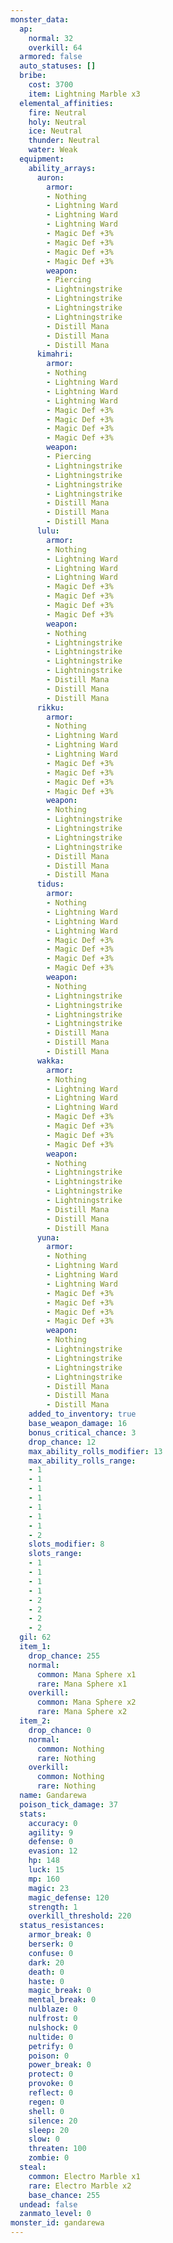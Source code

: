 ```yaml
---
monster_data:
  ap:
    normal: 32
    overkill: 64
  armored: false
  auto_statuses: []
  bribe:
    cost: 3700
    item: Lightning Marble x3
  elemental_affinities:
    fire: Neutral
    holy: Neutral
    ice: Neutral
    thunder: Neutral
    water: Weak
  equipment:
    ability_arrays:
      auron:
        armor:
        - Nothing
        - Lightning Ward
        - Lightning Ward
        - Lightning Ward
        - Magic Def +3%
        - Magic Def +3%
        - Magic Def +3%
        - Magic Def +3%
        weapon:
        - Piercing
        - Lightningstrike
        - Lightningstrike
        - Lightningstrike
        - Lightningstrike
        - Distill Mana
        - Distill Mana
        - Distill Mana
      kimahri:
        armor:
        - Nothing
        - Lightning Ward
        - Lightning Ward
        - Lightning Ward
        - Magic Def +3%
        - Magic Def +3%
        - Magic Def +3%
        - Magic Def +3%
        weapon:
        - Piercing
        - Lightningstrike
        - Lightningstrike
        - Lightningstrike
        - Lightningstrike
        - Distill Mana
        - Distill Mana
        - Distill Mana
      lulu:
        armor:
        - Nothing
        - Lightning Ward
        - Lightning Ward
        - Lightning Ward
        - Magic Def +3%
        - Magic Def +3%
        - Magic Def +3%
        - Magic Def +3%
        weapon:
        - Nothing
        - Lightningstrike
        - Lightningstrike
        - Lightningstrike
        - Lightningstrike
        - Distill Mana
        - Distill Mana
        - Distill Mana
      rikku:
        armor:
        - Nothing
        - Lightning Ward
        - Lightning Ward
        - Lightning Ward
        - Magic Def +3%
        - Magic Def +3%
        - Magic Def +3%
        - Magic Def +3%
        weapon:
        - Nothing
        - Lightningstrike
        - Lightningstrike
        - Lightningstrike
        - Lightningstrike
        - Distill Mana
        - Distill Mana
        - Distill Mana
      tidus:
        armor:
        - Nothing
        - Lightning Ward
        - Lightning Ward
        - Lightning Ward
        - Magic Def +3%
        - Magic Def +3%
        - Magic Def +3%
        - Magic Def +3%
        weapon:
        - Nothing
        - Lightningstrike
        - Lightningstrike
        - Lightningstrike
        - Lightningstrike
        - Distill Mana
        - Distill Mana
        - Distill Mana
      wakka:
        armor:
        - Nothing
        - Lightning Ward
        - Lightning Ward
        - Lightning Ward
        - Magic Def +3%
        - Magic Def +3%
        - Magic Def +3%
        - Magic Def +3%
        weapon:
        - Nothing
        - Lightningstrike
        - Lightningstrike
        - Lightningstrike
        - Lightningstrike
        - Distill Mana
        - Distill Mana
        - Distill Mana
      yuna:
        armor:
        - Nothing
        - Lightning Ward
        - Lightning Ward
        - Lightning Ward
        - Magic Def +3%
        - Magic Def +3%
        - Magic Def +3%
        - Magic Def +3%
        weapon:
        - Nothing
        - Lightningstrike
        - Lightningstrike
        - Lightningstrike
        - Lightningstrike
        - Distill Mana
        - Distill Mana
        - Distill Mana
    added_to_inventory: true
    base_weapon_damage: 16
    bonus_critical_chance: 3
    drop_chance: 12
    max_ability_rolls_modifier: 13
    max_ability_rolls_range:
    - 1
    - 1
    - 1
    - 1
    - 1
    - 1
    - 1
    - 2
    slots_modifier: 8
    slots_range:
    - 1
    - 1
    - 1
    - 1
    - 2
    - 2
    - 2
    - 2
  gil: 62
  item_1:
    drop_chance: 255
    normal:
      common: Mana Sphere x1
      rare: Mana Sphere x1
    overkill:
      common: Mana Sphere x2
      rare: Mana Sphere x2
  item_2:
    drop_chance: 0
    normal:
      common: Nothing
      rare: Nothing
    overkill:
      common: Nothing
      rare: Nothing
  name: Gandarewa
  poison_tick_damage: 37
  stats:
    accuracy: 0
    agility: 9
    defense: 0
    evasion: 12
    hp: 148
    luck: 15
    mp: 160
    magic: 23
    magic_defense: 120
    strength: 1
    overkill_threshold: 220
  status_resistances:
    armor_break: 0
    berserk: 0
    confuse: 0
    dark: 20
    death: 0
    haste: 0
    magic_break: 0
    mental_break: 0
    nulblaze: 0
    nulfrost: 0
    nulshock: 0
    nultide: 0
    petrify: 0
    poison: 0
    power_break: 0
    protect: 0
    provoke: 0
    reflect: 0
    regen: 0
    shell: 0
    silence: 20
    sleep: 20
    slow: 0
    threaten: 100
    zombie: 0
  steal:
    common: Electro Marble x1
    rare: Electro Marble x2
    base_chance: 255
  undead: false
  zanmato_level: 0
monster_id: gandarewa
---
```

